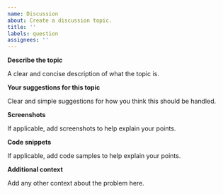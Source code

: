 ```yaml
---
name: Discussion
about: Create a discussion topic.
title: ''
labels: question
assignees: ''
---
```


**Describe the topic**

A clear and concise description of what the topic is.

**Your suggestions for this topic**

Clear and simple suggestions for how you think this should be handled.

**Screenshots**

If applicable, add screenshots to help explain your points.

**Code snippets**

If applicable, add code samples to help explain your points.

**Additional context**

Add any other context about the problem here.
